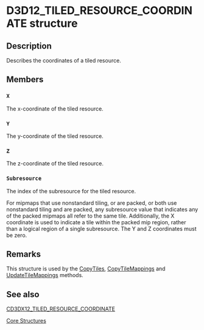 # D3D12_TILED_RESOURCE_COORDINATE structure

## Description

Describes the coordinates of a tiled resource.

## Members

### `X`

The x-coordinate of the tiled resource.

### `Y`

The y-coordinate of the tiled resource.

### `Z`

The z-coordinate of the tiled resource.

### `Subresource`

The index of the subresource for the tiled resource.

For mipmaps that use nonstandard tiling, or are packed, or both use nonstandard tiling and are packed, any subresource value that indicates any of the packed mipmaps all refer to the same tile. Additionally, the X coordinate is used to indicate a tile within the packed mip region, rather than a logical region of a single subresource. The Y and Z coordinates must be zero.

## Remarks

This structure is used by the [CopyTiles](https://learn.microsoft.com/windows/desktop/api/d3d12/nf-d3d12-id3d12graphicscommandlist-copytiles), [CopyTileMappings](https://learn.microsoft.com/windows/desktop/api/d3d12/nf-d3d12-id3d12commandqueue-copytilemappings) and [UpdateTileMappings](https://learn.microsoft.com/windows/desktop/api/d3d12/nf-d3d12-id3d12commandqueue-updatetilemappings) methods.

## See also

[CD3DX12_TILED_RESOURCE_COORDINATE](https://learn.microsoft.com/windows/desktop/direct3d12/cd3dx12-tiled-resource-coordinate)

[Core Structures](https://learn.microsoft.com/windows/desktop/direct3d12/direct3d-12-structures)